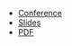 * [Conference](https://events.linuxfoundation.org/open-source-strategy-forum-london/program/schedule/)
* [Slides](https://docs.google.com/presentation/d/14FmAtMFrZ-gFq_yfgD5A2nuiPKzp7dKu2hj9dSnYyCM)
* [PDF](2021-10-05--Thats_not_a_lot_of_data.pdf)
